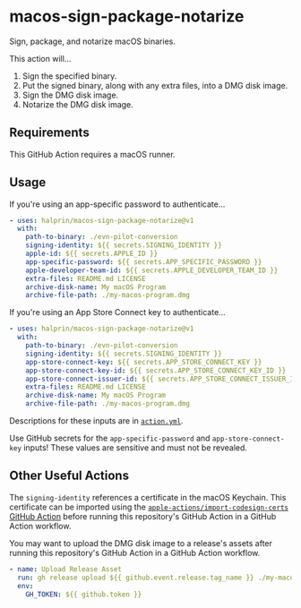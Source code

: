 # macos-sign-package-notarize

Sign, package, and notarize macOS binaries.

This action will...
1. Sign the specified binary.
2. Put the signed binary, along with any extra files, into a DMG disk image.
3. Sign the DMG disk image.
4. Notarize the DMG disk image.

## Requirements

This GitHub Action requires a macOS runner.

## Usage

If you're using an app-specific password to authenticate...

```yaml
- uses: halprin/macos-sign-package-notarize@v1
  with:
    path-to-binary: ./evn-pilot-conversion
    signing-identity: ${{ secrets.SIGNING_IDENTITY }}
    apple-id: ${{ secrets.APPLE_ID }}
    app-specific-password: ${{ secrets.APP_SPECIFIC_PASSWORD }}
    apple-developer-team-id: ${{ secrets.APPLE_DEVELOPER_TEAM_ID }}
    extra-files: README.md LICENSE
    archive-disk-name: My macOS Program
    archive-file-path: ./my-macos-program.dmg
```

If you're using an App Store Connect key to authenticate...

```yaml
- uses: halprin/macos-sign-package-notarize@v1
  with:
    path-to-binary: ./evn-pilot-conversion
    signing-identity: ${{ secrets.SIGNING_IDENTITY }}
    app-store-connect-key: ${{ secrets.APP_STORE_CONNECT_KEY }}
    app-store-connect-key-id: ${{ secrets.APP_STORE_CONNECT_KEY_ID }}
    app-store-connect-issuer-id: ${{ secrets.APP_STORE_CONNECT_ISSUER_ID }}
    extra-files: README.md LICENSE
    archive-disk-name: My macOS Program
    archive-file-path: ./my-macos-program.dmg
```

Descriptions for these inputs are in [`action.yml`](action.yml).

Use GitHub secrets for the `app-specific-password` and `app-store-connect-key` inputs!  These values are sensitive and must not be revealed.

## Other Useful Actions

The `signing-identity` references a certificate in the macOS Keychain.  This certificate can be imported using the [`apple-actions/import-codesign-certs` GitHub Action](https://github.com/Apple-Actions/import-codesign-certs) before running this repository's GitHub Action in a GitHub Action workflow.

You may want to upload the DMG disk image to a release's assets after running this repository's GitHub Action in a GitHub Action workflow.

```yaml
- name: Upload Release Asset
  run: gh release upload ${{ github.event.release.tag_name }} ./my-macos-program.dmg --clobber
  env:
    GH_TOKEN: ${{ github.token }}
```
